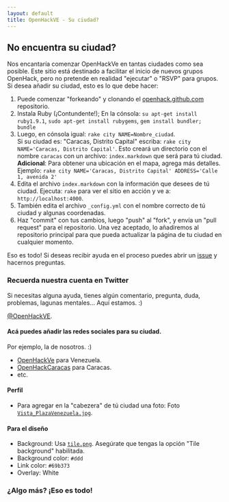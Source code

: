 ```yaml
---
layout: default
title: OpenHackVE - Su ciudad?
---
```


## No encuentra su ciudad?

Nos encantaría comenzar OpenHackVe en tantas ciudades como sea posible. Este sitio está destinado a facilitar el inicio de nuevos grupos OpenHack, pero no pretende en realidad "ejecutar" o "RSVP" para grupos. Si desea añadir su ciudad, esto es lo que debe hacer:

1. Puede comenzar "forkeando" y clonando el [openhack.github.com](https://github.com/OpenHackVE/openhackve.github.com) repositorio.
2. Instala Ruby (¡Contundente!); En la cónsola: `su apt-get install ruby1.9.1`, `sudo apt-get install rubygems`, `gem install bundler; bundle`
3. Luego, en cónsola igual: `rake city NAME=Nombre_ciudad`.<br />Si su ciudad es: "Caracas, Distrito Capital" escriba: `rake city NAME='Caracas, Distrito Capital'`. Esto creará un directorio con el nombre `caracas` con un archivo: `index.markdown` que será para tú ciudad. __Adicional__: Para obtener una ubicación en el mapa, agrega más detalles. Ejemplo: `rake city NAME='Caracas, Distrito Capital' ADDRESS='Calle 1, avenida 2'`
4. Edita el archivo `index.markdown` con la información que desees de tú ciudad. Ejecuta: `rake` para ver el sitio en acción y ve a: `http://localhost:4000`.
5. También edita el archivo `_config.yml` con el nombre correcto de tú ciudad y algunas coordenadas.
6. Haz "commit" con tus cambios, luego "push" al "fork", y envía un "pull request" para el repositorio. Una vez aceptado, lo añadiremos al repositorio principal para que pueda actualizar la página de tu ciudad en cualquier momento.

Eso es todo! Si deseas recibir ayuda en el proceso puedes abrir un [issue](https://github.com/OpenHackVE/openhackve.github.com/issues) y hacernos preguntas.

### Recuerda nuestra cuenta en Twitter

Si necesitas alguna ayuda, tienes algún comentario, pregunta, duda, problemas, lagunas mentales... 
Aquí estamos. :)

 [@OpenHackVE](https://twitter.com/OpenHackVE).

#### Acá puedes añadir las redes sociales para su ciudad.

Por ejemplo, la de nosotros. :)

* [OpenHackVe](https://twitter.com/OpenHackVe) para Venezuela.
* [OpenHackCaracas](https://twitter.com/OpenHackCaracas) para Caracas.
* etc.

#### Perfil

* Para agregar en la "cabezera" de tú ciudad una foto:
	 Foto [`Vista_PlazaVenezuela.jpg`](/images/Vista_PlazaVenezuela.jpg).


#### Para el diseño

* Background: Usa [`tile.png`](/images/tile.png).  Asegúrate que tengas la opción "Tile background" habilitada.
* Background color: `#ddd`
* Link color: `#69b373`
* Overlay: White


### ¿Algo más? ¡Eso es todo! 
